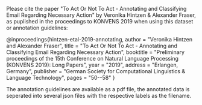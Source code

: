 Please cite the paper "To Act Or Not To Act - Annotating and Classifying Email Regarding Necessary Action" by Veronika Hintzen & Alexander Fraser, as puplished in the proceedings to KONVENS 2019 when using this dataset or annotation guidelines:

@inproceedings{hintzen-etal-2019-annotating,
    author = "Veronika Hintzen and Alexander Fraser",
    title = "To Act Or Not To Act - Annotating and Classifying Email Regarding Necessary Action",
    booktitle = "Preliminary proceedings of the 15th Conference on Natural Language Processing (KONVENS 2019): Long Papers",
    year = "2019",
    address = "Erlangen, Germany",
    publisher = "German Society for Computational Linguistics \& Language Technology",
    pages = "50--58"
}

The annotation guidelines are available as a pdf file, the annotated data is seperated into several json files with the respective labels as the filename.
